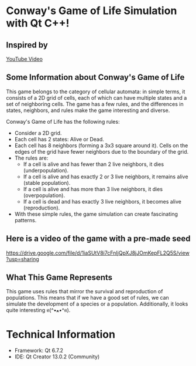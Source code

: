 # Conway's Game of Life Simulation with Qt C++!
## Inspired by
[YouTube Video](https://www.youtube.com/watch?v=FWSR_7kZuYg&t=664s)

## Some Information about Conway's Game of Life
This game belongs to the category of cellular automata: in simple terms, it consists of a 2D grid of cells, each of which can have multiple states and a set of neighboring cells. The game has a few rules, and the differences in states, neighbors, and rules make the game interesting and diverse.

Conway's Game of Life has the following rules:
- Consider a 2D grid.
- Each cell has 2 states: Alive or Dead.
- Each cell has 8 neighbors (forming a 3x3 square around it). Cells on the edges of the grid have fewer neighbors due to the boundary of the grid.
- The rules are:
  - If a cell is alive and has fewer than 2 live neighbors, it dies (underpopulation).
  - If a cell is alive and has exactly 2 or 3 live neighbors, it remains alive (stable population).
  - If a cell is alive and has more than 3 live neighbors, it dies (overpopulation).
  - If a cell is dead and has exactly 3 live neighbors, it becomes alive (reproduction).
- With these simple rules, the game simulation can create fascinating patterns.

## Here is a video of the game with a pre-made seed
https://drive.google.com/file/d/1iaSUtV8i7cFnIjQpXJ8jJOmKepFL2Q5S/view?usp=sharing

## What This Game Represents
This game uses rules that mirror the survival and reproduction of populations. This means that if we have a good set of rules, we can simulate the development of a species or a population. Additionally, it looks quite interesting ฅ(^•ﻌ•^ฅ).

# Technical Information
- Framework: Qt 6.7.2
- IDE: Qt Creator 13.0.2 (Community)

